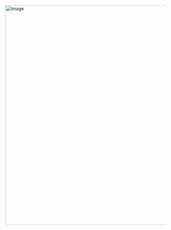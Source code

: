 <img width="1180" height="692" alt="image" src="https://github.com/user-attachments/assets/9d52c5c9-fecb-468f-bc8a-5091e1003e6c" />
